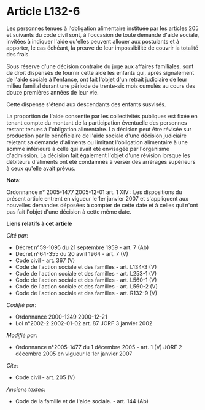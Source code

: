# Article L132-6

Les personnes tenues à l'obligation alimentaire instituée par les articles 205 et suivants du code civil sont, à l'occasion
de toute demande d'aide sociale, invitées à indiquer l'aide qu'elles peuvent allouer aux postulants et à apporter, le cas
échéant, la preuve de leur impossibilité de couvrir la totalité des frais.

Sous réserve d'une décision contraire du juge aux affaires familiales, sont de droit dispensés de fournir cette aide les
enfants qui, après signalement de l'aide sociale à l'enfance, ont fait l'objet d'un retrait judiciaire de leur milieu
familial durant une période de trente-six mois cumulés au cours des douze premières années de leur vie.

Cette dispense s'étend aux descendants des enfants susvisés.

La proportion de l'aide consentie par les collectivités publiques est fixée en tenant compte du montant de la participation
éventuelle des personnes restant tenues à l'obligation alimentaire. La décision peut être révisée sur production par le
bénéficiaire de l'aide sociale d'une décision judiciaire rejetant sa demande d'aliments ou limitant l'obligation alimentaire
à une somme inférieure à celle qui avait été envisagée par l'organisme d'admission. La décision fait également l'objet d'une
révision lorsque les débiteurs d'aliments ont été condamnés à verser des arrérages supérieurs à ceux qu'elle avait prévus.

**Nota:**

Ordonnance n° 2005-1477 2005-12-01 art. 1 XIV : Les dispositions du présent article entrent en vigueur le 1er janvier 2007 et
s'appliquent aux nouvelles demandes déposées à compter de cette date et à celles qui n'ont pas fait l'objet d'une décision à
cette même date.

**Liens relatifs à cet article**

_Cité par_:

  - Décret n°59-1095 du 21 septembre 1959 - art. 7 (Ab)
  - Décret n°64-355 du 20 avril 1964 - art. 7 (V)
  - Code civil - art. 367 (V)
  - Code de l'action sociale et des familles - art. L134-3 (V)
  - Code de l'action sociale et des familles - art. L253-1 (V)
  - Code de l'action sociale et des familles - art. L560-1 (V)
  - Code de l'action sociale et des familles - art. L560-2 (V)
  - Code de l'action sociale et des familles - art. R132-9 (V)

_Codifié par_:

  - Ordonnance 2000-1249 2000-12-21
  - Loi n°2002-2 2002-01-02 art. 87 JORF 3 janvier 2002

_Modifié par_:

  - Ordonnance n°2005-1477 du 1 décembre 2005 - art. 1 (V) JORF 2 décembre 2005 en vigueur le 1er janvier 2007

_Cite_:

  - Code civil - art. 205 (V)

_Anciens textes_:

  - Code de la famille et de l'aide sociale. - art. 144 (Ab)
